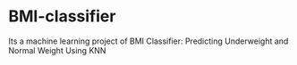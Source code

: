 # BMI-classifier
 Its a machine learning project of BMI Classifier: Predicting Underweight and Normal Weight Using KNN
